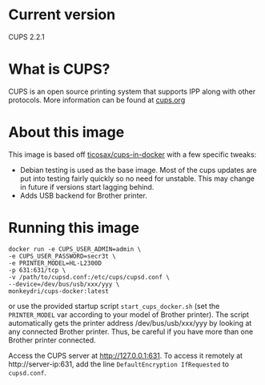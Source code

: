 # Current version

CUPS 2.2.1

# What is CUPS?

CUPS is an open source printing system that supports IPP along with other protocols. More information can be found at [cups.org](http://cups.org/)

# About this image

This image is based off [ticosax/cups-in-docker](https://github.com/ticosax/cups-in-docker) with a few specific tweaks:

* Debian testing is used as the base image. Most of the cups updates are put into testing fairly quickly so no need for unstable. This may change in future if versions start lagging behind.
* Adds USB backend for Brother printer.

# Running this image

```
docker run -e CUPS_USER_ADMIN=admin \
-e CUPS_USER_PASSWORD=secr3t \
-e PRINTER_MODEL=HL-L2300D
-p 631:631/tcp \
-v /path/to/cupsd.conf:/etc/cups/cupsd.conf \
--device=/dev/bus/usb/xxx/yyy \
monkeydri/cups-docker:latest
```
or use the provided startup script `start_cups_docker.sh` (set the `PRINTER_MODEL` var according to your model of Brother printer). The script automatically gets the printer address /dev/bus/usb/xxx/yyy by looking at any connected Brother printer. Thus, be careful if you have more than one Brother printer connected.

Access the CUPS server at http://127.0.0.1:631.
To access it remotely at http://server-ip:631, add the line `DefaultEncryption IfRequested` to `cupsd.conf`.
